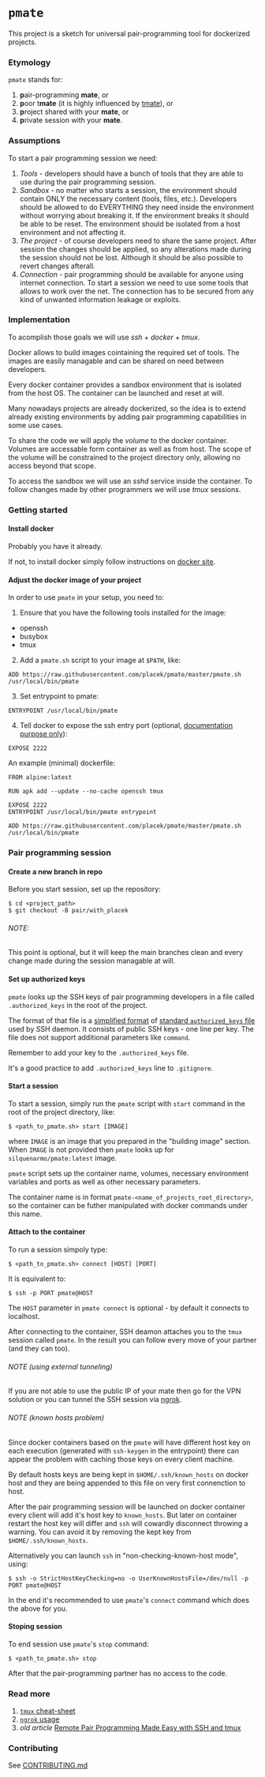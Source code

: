 # `pmate`

This project is a sketch for universal pair-programming tool for dockerized projects.

### Etymology

`pmate` stands for:

1. **p**air-programming **mate**, or
2. **p**oor t**mate** (it is highly influenced by [tmate](https://tmate.io/)), or
3. **p**roject shared with your **mate**, or
4. **p**rivate session with your **mate**.

### Assumptions

To start a pair programming session we need:

1. *Tools* - developers should have a bunch of tools that they are able to use during the pair programming session.
2. *Sandbox* - no matter who starts a session, the environment should contain ONLY the necessary content (tools, files, etc.). Developers should be allowed to do EVERYTHING they need inside the environment without worrying about breaking it. If the environment breaks it should be able to be reset. The environment should be isolated from a host environment and not affecting it.
3. *The project* - of course developers need to share the same project. After session the changes should be applied, so any alterations made during the session should not be lost. Although it should be also possible to revert changes afterall.
4. *Connection* - pair programming should be available for anyone using internet connection. To start a session we need to use some tools that allows to work over the net. The connection has to be secured from any kind of unwanted information leakage or exploits.

### Implementation

To acomplish those goals we will use _ssh_ + _docker_ + _tmux_.

Docker allows to build images cointaining the required set of tools. The images are easily managable and can be shared on need between developers.

Every docker container provides a sandbox environment that is isolated from the host OS. The container can be launched and reset at will.

Many nowadays projects are already dockerized, so the idea is to extend already existing environments by adding pair programming capabilities in some use cases.

To share the code we will apply the _volume_ to the docker container. Volumes are accessable form container as well as from host. The scope of the volume will be constrained to the project directory only, allowing no access beyond that scope.

To access the sandbox we will use an _sshd_ service inside the container. To follow changes made by other programmers we will use _tmux_ sessions.

### Getting started

#### Install docker

Probably you have it already.

If not, to install docker simply follow instructions on [docker site](https://docs.docker.com/get-docker/).

#### Adjust the docker image of your project

In order to use `pmate` in your setup, you need to:

1.  Ensure that you have the following tools installed for the image:
  * openssh
  * busybox
  * tmux

2. Add a `pmate.sh` script to your image at `$PATH`, like:

```docker
ADD https://raw.githubusercontent.com/placek/pmate/master/pmate.sh /usr/local/bin/pmate
```

3. Set entrypoint to pmate:

```docker
ENTRYPOINT /usr/local/bin/pmate
```

4. Tell docker to expose the ssh entry port (optional, [documentation purpose only](https://stackoverflow.com/questions/22111060/what-is-the-difference-between-expose-and-publish-in-docker#:~:text=Short%20answer%3A,to%20a%20running%20container%20port)):

```docker
EXPOSE 2222
```

An example (minimal) dockerfile:

```docker
FROM alpine:latest

RUN apk add --update --no-cache openssh tmux

EXPOSE 2222
ENTRYPOINT /usr/local/bin/pmate entrypoint

ADD https://raw.githubusercontent.com/placek/pmate/master/pmate.sh /usr/local/bin/pmate
```

### Pair programming session

#### Create a new branch in repo

Before you start session, set up the repository:

    $ cd <project_path>
    $ git checkout -B pair/with_placek

###### NOTE:
This point is optional, but it will keep the main branches clean and every change made during the session managable at will.

#### Set up authorized keys

`pmate` looks up the SSH keys of pair programming developers in a file called `.authorized_keys` in the root of the project.

The format of that file is a [simplified format](https://github.com/placek/pmate/blob/master/pmate.sh#L15) of [standard `authorized_keys` file](https://www.digitalocean.com/community/tutorials/how-to-configure-ssh-key-based-authentication-on-a-linux-server) used by SSH daemon. It consists of public SSH keys - one line per key. The file does not support additional parameters like `command`.

Remember to add your key to the `.authorized_keys` file.

It's a good practice to add `.authorized_keys` line to `.gitignore`.

#### Start a session

To start a session, simply run the `pmate` script with `start` command in the root of the project directory, like:

```
$ <path_to_pmate.sh> start [IMAGE]
```

where `IMAGE` is an image that you prepared in the "building image" section. When `IMAGE` is not provided then `pmate` looks up for `silquenarmo/pmate:latest` image.

`pmate` script sets up the container name, volumes, necessary environment variables and ports as well as other necessary parameters.

The container name is in format `pmate-<name_of_projects_root_directory>`, so the container can be futher manipulated with docker commands under this name.

#### Attach to the container

To run a session simpoly type:

```
$ <path_to_pmate.sh> connect [HOST] [PORT]
```

It is equivalent to:

```
$ ssh -p PORT pmate@HOST
```

The `HOST` parameter in `pmate connect` is optional - by default it connects to localhost.

After connecting to the container, SSH deamon attaches you to the `tmux` session called `pmate`. In the result you can follow every move of your partner (and they can too).

###### NOTE (using external tunneling)

If you are not able to use the public IP of your mate then go for the VPN solution or you can tunnel the SSH session via [ngrok](https://ngrok.com).

###### NOTE (known hosts problem)

Since docker containers based on the `pmate` will have different host key on each execution (generated with `ssh-keygen` in the entrypoint) there can appear the problem with caching those keys on every client machine.

By default hosts keys are being kept in `$HOME/.ssh/known_hosts` on docker host and they are being appended to this file on very first connenction to host.

After the pair programming session will be launched on docker container every client will add it's host key to `known_hosts`. But later on container restart the host key will differ and `ssh` will cowardly disconnect throwing a warning. You can avoid it by removing the kept key from `$HOME/.ssh/known_hosts`.

Alternatively you can launch `ssh` in "non-checking-known-host mode", using:

```
$ ssh -o StrictHostKeyChecking=no -o UserKnownHostsFile=/dev/null -p PORT pmate@HOST
```

In the end it's recommended to use `pmate`'s `connect` command which does the above for you.

#### Stoping session

To end session use `pmate`'s `stop` command:

```
$ <path_to_pmate.sh> stop
```

After that the pair-programming partner has no access to the code.

### Read more

1. [`tmux` cheat-sheet](https://tmuxcheatsheet.com/)
2. [`ngrok` usage](https://ngrok.com/docs/getting-started)
3. _old article_ [Remote Pair Programming Made Easy with SSH and tmux](http://hamvocke.com/blog/remote-pair-programming-with-tmux/)

### Contributing

See [CONTRIBUTING.md](./CONTRIBUTING.md)
